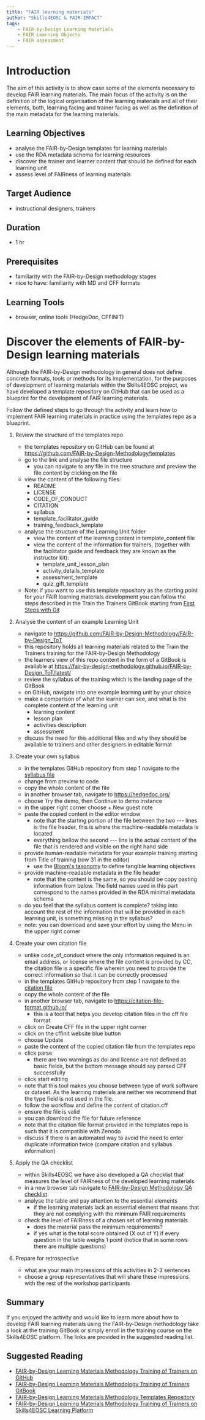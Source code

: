 ```yaml
---
title: "FAIR learning materials"
author: "Skills4EOSC & FAIR-IMPACT"
tags: 
    - FAIR-by-Design Learning Materials
    - FAIR Learning Objects
    - FAIR assessment
---
```


# Introduction

The aim of this activity is to show case some of the elements necessary to develop FAIR learning materials. The main focus of the activity is on the definition of the logical organisation of the learning materials and all of their elements, both, learning facing and trainer facing as well as the definition of the main metadata for the learning materials.

## Learning Objectives

- analyse the FAIR-by-Design templates for learning materials
- use the RDA metadata schema for learning resources
- discover the trainer and learner content that should be defined for each learning unit
- assess level of FAIRness of learning materials

## Target Audience

- instructional designers, trainers

## Duration

- 1 hr

## Prerequisites

- familiarity with the FAIR-by-Design methodology stages
- nice to have: familiarity with MD and CFF formats

## Learning Tools

- browser, online tools (HedgeDoc, CFFINIT)

# Discover the elements of FAIR-by-Design learning materials

Although the FAIR-by-Design methodology in general does not define concrete formats, tools or methods for its implementation, for the purposes of development of learning materials within the Skills4EOSC project, we have developed a template repository on GitHub that can be used as a blueprint for the development of FAIR learning materials.  

Follow the defined steps to go through the activity and learn how to implement FAIR learning materials in practice using the templates repo as a blueprint.

1. Review the structure of the templates repo
    - the templates repository on GitHub can be found at https://github.com/FAIR-by-Design-Methodology/templates
    - go to the link and analyse the file structure
        - you can navigate to any file in the tree structure and preview the file content by clicking on the file
    - view the content of the following files:
        - README
        - LICENSE
        - CODE_OF_CONDUCT
        - CITATION
        - syllabus
        - template_facilitator_guide
        - training_feedback_template
    - analyse the structure of the Learning Unit folder
        - view the content of the learning content in template_content file
        - view the content of the information for trainers, (together with the facilitator guide and feedback they are known as the instructor kit):
            - template_unit_lesson_plan
            - activity_details_template
            - assessment_template
            - quiz_gift_template
    - Note: if you want to use this template repository as the starting point for your FAIR learning materials development you can follow the steps described in the Train the Trainers GitBook starting from [First Steps with Git](https://fair-by-design-methodology.github.io/FAIR-by-Design_ToT/latest/Stage%204%20%E2%80%93%20Produce/08-Development%20Tools/08-Introduction%20to%20Markdown%20and%20Git/#activity-first-steps-with-git)

2. Analyse the content of an example Learning Unit
    - navigate to https://github.com/FAIR-by-Design-Methodology/FAIR-by-Design_ToT
    - this repository holds all learning materials related to the Train the Trainers training for the FAIR-by-Design Methodology
    - the learners view of this repo content in the form of a GitBook is available at https://fair-by-design-methodology.github.io/FAIR-by-Design_ToT/latest/
    - review the syllabus of the training which is the landing page of the GitBook
    - on GitHub, navigate into one example learning unit by your choice
    - make a comparison of what the learner can see, and what is the complete content of the learning unit
        - learning content
        - lesson plan
        - activities description
        - assessment
    - discuss the need for this additional files and why they should be available to trainers and other designers in editable format

2. Create your own syllabus
    - in the templates GitHub repository from step 1 navigate to the [syllabus file](https://github.com/FAIR-by-Design-Methodology/templates/blob/main/resources/syllabus.md)
    - change from preview to code 
    - copy the whole content of the file
    - in another browser tab, navigate to https://hedgedoc.org/
    - choose Try the demo, then Continue to demo instance
    - in the upper right corner choose + New guest note
    - paste the copied content in the editor window
        - note that the starting portion of the file between the two --- lines is the file header, this is where the machine-readable metadata is located
        - everything bellow the second --- line is the actual content of the file that is rendered and visible on the right hand side
    - provide human-readable metadata for your example training starting from Title of training (row 31 in the editor)
        - use the [Bloom's taxonomy](https://fair-by-design-methodology.github.io/FAIR-by-Design_ToT/latest/Stage%201%20%E2%80%93%20Prepare/02-Preparing%20FAIR%20Learning%20Objects/02-Preparing%20FAIR%20Learning%20Objects_cont/#defining-learning-objectives) to define tangible learning objectives
    - provide machine-readable metadata in the file header
        - note that the content is the same, so you should be copy pasting information from below. The field names used in this part correspond to the names provided in the RDA minimal metadata schema
    - do you feel that the syllabus content is complete? taking into account the rest of the information that will be provided in each learning unit, is something missing in the syllabus?
    - note: you can download and save your effort by using the Menu in the upper right corner

4. Create your own citation file
    - unlike code_of_conduct where the only information required is an email address, or license where the file content is provided by CC, the citation file is a specific file wherein you need to provide the correct information so that it can be correctly processed
    - in the templates GitHub repository from step 1 navigate to the [citation file](https://github.com/FAIR-by-Design-Methodology/templates/blob/main/CITATION.cff)
    - copy the whole content of the file
    - in another browser tab, navigate to https://citation-file-format.github.io/ 
        - this is a tool that helps you develop citation files in the cff file format
    - click on Create CFF file in the upper right corner
    - click on the cffinit website blue button
    - choose Update
    - paste the content of the copied citation file from the templates repo
    - click parse
        - there are two warnings as doi and license are not defined as basic fields, but the bottom message should say parsed CFF successfully
    - click start editing
    - note that this tool makes you choose between type of work software or dataset. As the learning materials are neither we recommend that the type field is not used in the file.
    - follow the workflow and define the content of citation.cff
    - ensure the file is valid
    - you can download the file for future reference
    - note that the citation file format provided in the templates repo is such that it is compatible with Zenodo
    - discuss if there is an automated way to avoid the need to enter duplicate information twice (compare citation and syllabus information)

4. Apply the QA checklist
    - within Skills4EOSC we have also developed a QA checklist that measures the level of FAIRness of the developed learning materials
    - in a new browser tab navigate to [FAIR-by-Design Methodology QA checklist](https://fair-by-design-methodology.github.io/FAIR-by-Design_ToT/latest/Stage%206%20%E2%80%93%20Verify/19-Final%20QA%20check/19-finalQA/#fair-by-design-methodology-qa-checklist)
    - analyse the table and pay attention to the essential elements
        - if the learning materials lack an essential element that means that they are not complying with the minimum FAIR requirements
    - check the level of FAIRness of a chosen set of learning materials
        - does the material pass the minimum requirements?
        - if yes what is the total score obtained (X out of Y) if every question in the table weighs 1 point (notice that in some rows there are multiple questions) 

5. Prepare for retrospective
    - what are your main impressions of this activities in 2-3 sentences
    - choose a group representatives that will share these impressions with the rest of the workshop participants


## Summary

If you enjoyed the activity and would like to learn more about how to develop FAIR learning materials using the FAIR-by-Design methodology take a look at the training GitBook or simply enroll in the training course on the Skills4EOSC platform. The links are provided in the suggested reading list.

## Suggested Reading

- [FAIR-by-Design Learning Materials Methodology Training of Trainers on GitHub](https://github.com/FAIR-by-Design-Methodology/FAIR-by-Design_ToT)
- [FAIR-by-Design Learning Materials Methodology Training of Trainers GitBook](https://fair-by-design-methodology.github.io/FAIR-by-Design_ToT/latest/)
- [FAIR-by-Design Learning Materials Methodology Templates Repository](https://github.com/FAIR-by-Design-Methodology/templates)
- [FAIR-by-Design Learning Materials Methodology Training of Trainers on Skills4EOSC Learning Platform](https://learning.skills4eosc.eu/course/view.php?id=19)

